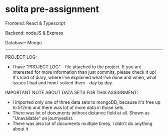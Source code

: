 # solita pre-assignment

Frontend: React & Typescript

Backend: nodeJS & Express

Database: Mongo

---

PROJECT LOG:
  - I have "PROJECT LOG" - file attached to the project. If you are interested for more information than just commits, please check it up! It's kind of diary, where       I've explained what I've done and when, what issues I had and how I solved them - day by day.

IMPORTANT NOTE ABOUT DATA SETS FOR THIS ASSIGNMENT:
  - I imported only one of three data sets to mongoDB, because it's free up to 512mb and there was lot of more data in those sets.
  - There was lot of documents without distance field at all. Shown as "Unavailable" on journyeslist.
  - There was also lot of documents multiple times, I didn't do anything about it

